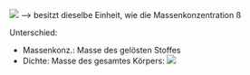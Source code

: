 ![](Pasted%20image%2020240508160408.png)
--> besitzt dieselbe Einheit, wie die Massenkonzentration ß 

Unterschied:
- Massenkonz.: Masse des gelösten Stoffes
- Dichte: Masse des gesamtes Körpers:
![](Pasted%20image%2020240508160525.png)

